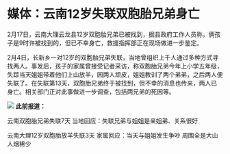 # 媒体：云南12岁失联双胞胎兄弟身亡

2月17日，云南大理云龙县12岁双胞胎兄弟已被找到，据县政府工作人员称，俩孩子是9时许被找到的，但已不幸身亡，救援指挥部正在现场做进一步鉴定。

2月4日，长新乡一对12岁的双胞胎兄弟失联，当地曾组织上千人通过多种方式寻找两人。事发后，孩子的家属曾接受记者采访，称双胞胎兄弟今年上小学五年级，失踪当天姐姐带着他们上山放羊，因两人顽皮，姐姐教训了两个弟弟，之后两人便失联了。在失联第13天，双胞胎兄弟终于被找到，但不幸的消息也传来，两人已身亡。相关部门正对此事做进一步调查，包括两兄弟的死因等。

![](https://inews.gtimg.com/newsapp_bt/0/15671330309/1000)
**此前报道：**

云南双胞胎兄弟失联7天 当地回应：失联兄弟与姐姐是亲姐弟、关系很好

云南大理12岁双胞胎放羊失联3天 家属回应：当天与姐姐发生争吵 周围全是大山人烟稀少

